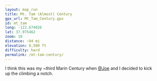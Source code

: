 ```yaml
---
layout: map_run
title: Mt. Tam (Almost) Century
gpx_url: Mt_Tam_Century.gpx
id: mt_tam
long: -122.674026
lat: 37.975462
zoom: 10
distance: ~94 mi
elevation: 8,500 ft
difficulty: hard
permalink: /mt-tam-century/
---
```

I think this was my ~third Marin Century when [@Joe](https://www.strava.com/athletes/111975) and I decided to kick up the climbing a notch.